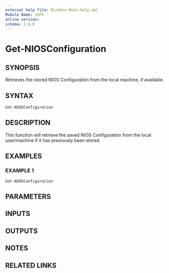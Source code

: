 ```yaml
---
external help file: BloxOne-Main-help.xml
Module Name: ibPS
online version:
schema: 2.0.0
---
```


# Get-NIOSConfiguration

## SYNOPSIS
Retrieves the stored NIOS Configuration from the local machine, if available.

## SYNTAX

```
Get-NIOSConfiguration
```

## DESCRIPTION
This function will retrieve the saved NIOS Configuration from the local user/machine if it has previously been stored.

## EXAMPLES

### EXAMPLE 1
```
Get-NIOSConfiguration
```

## PARAMETERS

## INPUTS

## OUTPUTS

## NOTES

## RELATED LINKS
